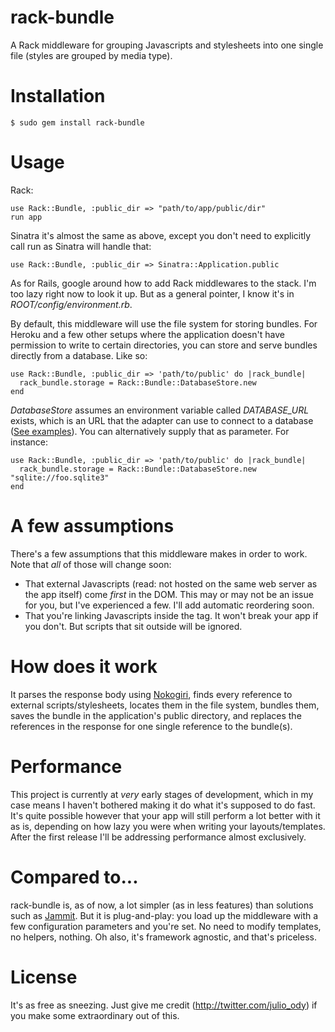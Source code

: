 # rack-bundle

A Rack middleware for grouping Javascripts and stylesheets into one single file (styles are grouped by media type). 

# Installation

    $ sudo gem install rack-bundle

# Usage

Rack:

    use Rack::Bundle, :public_dir => "path/to/app/public/dir"
    run app

Sinatra it's almost the same as above, except you don't need to explicitly call run as Sinatra will handle that:

    use Rack::Bundle, :public_dir => Sinatra::Application.public
    
As for Rails, google around how to add Rack middlewares to the stack. I'm too lazy right now to look it up. But as a general pointer, I know it's in _ROOT/config/environment.rb_.

By default, this middleware will use the file system for storing bundles. For Heroku and a few other setups where the application doesn't have permission to write to certain directories, you can store and serve bundles directly from a database. Like so:

    use Rack::Bundle, :public_dir => 'path/to/public' do |rack_bundle|
      rack_bundle.storage = Rack::Bundle::DatabaseStore.new
    end

_DatabaseStore_ assumes an environment variable called *DATABASE_URL* exists, which is an URL that the adapter can use to connect to a database ([See examples](http://sequel.rubyforge.org/rdoc/files/doc/opening_databases_rdoc.html)). You can alternatively supply that as parameter. For instance:

    use Rack::Bundle, :public_dir => 'path/to/public' do |rack_bundle|
      rack_bundle.storage = Rack::Bundle::DatabaseStore.new "sqlite://foo.sqlite3"
    end
    

# A few assumptions

There's a few assumptions that this middleware makes in order to work. Note that *all* of those will change soon:

* That external Javascripts (read: not hosted on the same web server as the app itself) come *first* in the DOM. This may or may not be an issue for you, but I've experienced a few. I'll add automatic reordering soon.
* That you're linking Javascripts inside the <head> tag. It won't break your app if you don't. But scripts that sit outside will be ignored.

# How does it work

It parses the response body using [Nokogiri](http://nokogiri.org/), finds every reference to external scripts/stylesheets, locates them in the file system, bundles them, saves the bundle in the application's public directory, and replaces the references in the response for one single reference to the bundle(s).

# Performance

This project is currently at *very* early stages of development, which in my case means I haven't bothered making it do what it's supposed to do fast. It's quite possible however that your app will still perform a lot better with it as is, depending on how lazy you were when writing your layouts/templates. After the first release I'll be addressing performance almost exclusively.

# Compared to...

rack-bundle is, as of now, a lot simpler (as in less features) than solutions such as [Jammit](http://documentcloud.github.com/jammit/). But it is plug-and-play: you load up the middleware with a few configuration parameters and you're set. No need to modify templates, no helpers, nothing. Oh also, it's framework agnostic, and that's priceless.

# License

It's as free as sneezing. Just give me credit (http://twitter.com/julio_ody) if you make some extraordinary out of this.